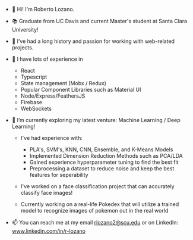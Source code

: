 - 👋 Hi! I'm Roberto Lozano.
- 📚 Graduate from UC Davis and current Master's student at Santa Clara University!
- 👀 I’ve had a long history and passion for working with web-related projects.
- 💪 I have lots of experience in
    - React
    - Typescript  
    - State management (Mobx / Redux)  
    - Popular Component Libraries such as Material UI  
    - Node/Express/FeathersJS  
    - Firebase  
    - WebSockets
  
- 🌱 I’m currently exploring my latest venture: Machine Learning / Deep Learning!
    - I've had experience with:
        - PLA's, SVM's, KNN, CNN, Ensemble, and K-Means Models
        - Implemented Dimension Reduction Methods such as PCA/LDA
        - Gained experience hyperparameter tuning to find the best fit
        - Preprocessing a dataset to reduce noise and keep the best features for seperability
                  
    - I've worked on a face classification project that can accurately classify face images!
    - Currently working on a real-life Pokedex that will utilize a trained model to recognize images of pokemon out in the real world
  
- 📫 You can reach me at my email rlozano2@scu.edu or on LinkedIn: www.linkedin.com/in/r-lozano
